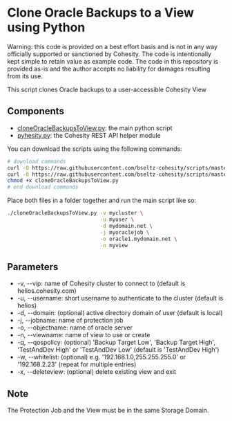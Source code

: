 # Clone Oracle Backups to a View using Python

Warning: this code is provided on a best effort basis and is not in any way officially supported or sanctioned by Cohesity. The code is intentionally kept simple to retain value as example code. The code in this repository is provided as-is and the author accepts no liability for damages resulting from its use.

This script clones Oracle backups to a user-accessible Cohesity View

## Components

* [cloneOracleBackupsToView.py](https://raw.githubusercontent.com/bseltz-cohesity/scripts/master/oracle/python/cloneOracleBackupsToView/cloneOracleBackupsToView.py): the main python script
* [pyhesity.py](https://raw.githubusercontent.com/bseltz-cohesity/scripts/master/python/pyhesity/pyhesity.py): the Cohesity REST API helper module

You can download the scripts using the following commands:

```bash
# download commands
curl -O https://raw.githubusercontent.com/bseltz-cohesity/scripts/master/oracle/python/cloneOracleBackupsToView/cloneOracleBackupsToView.py
curl -O https://raw.githubusercontent.com/bseltz-cohesity/scripts/master/python/pyhesity.py
chmod +x cloneOracleBackupsToView.py
# end download commands
```

Place both files in a folder together and run the main script like so:

```bash
./cloneOracleBackupsToView.py -v mycluster \
                              -u myuser \
                              -d mydomain.net \
                              -j myoraclejob \
                              -o oracle1.mydomain.net \
                              -n myview
```

## Parameters

* -v, --vip: name of Cohesity cluster to connect to (default is helios.cohesity.com)
* -u, --username: short username to authenticate to the cluster (default is helios)
* -d, --domain: (optional) active directory domain of user (default is local)
* -j, --jobname: name of protection job
* -o, --objectname: name of oracle server
* -n, --viewname: name of view to use or create
* -q, --qospolicy: (optional) 'Backup Target Low', 'Backup Target High', 'TestAndDev High' or 'TestAndDev Low' (default is 'TestAndDev High')
* -w, --whitelist: (optional) e.g. '192.168.1.0,255.255.255.0' or '192.168.2.23' (repeat for multiple entries)
* -x, --deleteview: (optional) delete existing view and exit

## Note

The Protection Job and the View must be in the same Storage Domain.
